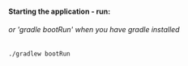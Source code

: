 #### Starting the application - run:
###### or 'gradle bootRun' when you have gradle installed
```
./gradlew bootRun
```
